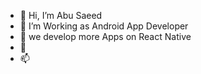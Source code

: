 - 👋 Hi, I’m Abu Saeed
- 👀 I’m Working as Android App Developer
- 🌱 we develop more Apps on React Native 
- 💞️ 
- 📫 

<!---
AbusaeedSalafi/AbusaeedSalafi is a ✨ special ✨ repository because its `README.md` (this file) appears on your GitHub profile.
You can click the Preview link to take a look at your changes.
--->
